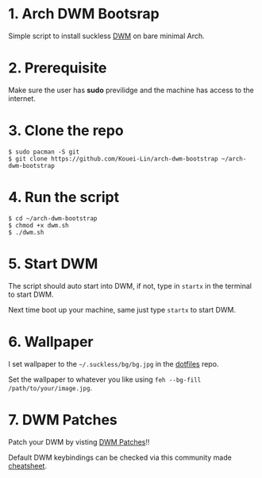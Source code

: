 # 1. Arch DWM Bootsrap
Simple script to install suckless [DWM](https://dwm.suckless.org/) on bare minimal Arch.

# 2. Prerequisite
Make sure the user has **sudo** previlidge and the machine has access to the internet.

# 3. Clone the repo

```
$ sudo pacman -S git
$ git clone https://github.com/Kouei-Lin/arch-dwm-bootstrap ~/arch-dwm-bootstrap
```

# 4. Run the script

```
$ cd ~/arch-dwm-bootstrap
$ chmod +x dwm.sh
$ ./dwm.sh
```

# 5. Start DWM

The script should auto start into DWM, if not, type in `startx` in the terminal to start DWM.

Next time boot up your machine, same just type `startx` to start DWM.

# 6. Wallpaper
I set wallpaper to the `~/.suckless/bg/bg.jpg` in the [dotfiles](https://github.com/Kouei-Lin/dwm-dotfiles) repo. 

Set the wallpaper to whatever you like using `feh --bg-fill /path/to/your/image.jpg`.

# 7. DWM Patches
Patch your DWM by visting [DWM Patches](https://dwm.suckless.org/patches/)!!

Default DWM keybindings can be checked via this community made [cheatsheet](https://gist.github.com/erlendaakre/12eb90eef84a3ab81f7b531e516c9594).
